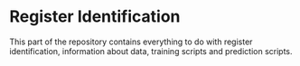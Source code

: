 # Register Identification

This part of the repository contains everything to do with register identification, information about data, training scripts and prediction scripts.

<!-- was there are a difference in metrics? I don't remember so hmm, might have to explore this a bit for some paper since it is weird that there were only a handful that were predicted the same when comparing multi-label and multi-class -->

<!-- TODO:

- had problems with the dataset and tokenization, text field was missing for some english data (train at least) 
NOW I FILTER THEM AWAY IF THERE IS NO TEXT FIELD IN THE CODE
-> mention to Veronika, I might have had this problem already last summer(?) -->